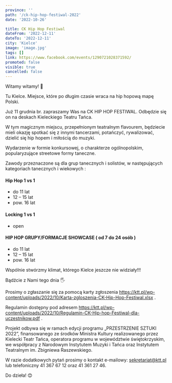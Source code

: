 ```yaml
---
province: ''
path: '/ck-hip-hop-festiwal-2022'
date: '2022-10-26'

title: CK Hip Hop Festiwal
dateFrom: '2022-12-11'
dateTo: '2022-12-11'
city: 'Kielce'
image: 'image.jpg'
tags: []
link: https://www.facebook.com/events/1290721028371592/
promoted: false
visible: true
cancelled: false
---
```

Witamy witamy! 🙂

Tu Kielce. Miejsce, które po długim czasie wraca na hip hopową mapę Polski.

Już 11 grudnia br. zapraszamy Was na CK HIP HOP FESTIWAL. Odbędzie się on na deskach Kieleckiego Teatru Tańca.

W tym magicznym miejscu, przepełnionym teatralnym flavourem, będziecie mieli okazję spotkać się z innymi tancerzami, potańczyć, rywalizować, dzielić się hip hopem i miłością do muzyki.

Wydarzenie w formie konkursowej, o charakterze ogólnopolskim, popularyzujące streetowe formy taneczne.

Zawody przeznaczone są dla grup tanecznych i solistów, w następujących kategoriach tanecznych i wiekowych :
#### Hip Hop 1 vs 1
- do 11 lat
- 12 – 15 lat
- pow. 16 lat
#### Locking 1 vs 1
- open
#### HIP HOP GRUPY/FORMACJE SHOWCASE ( od 7 do 24 osób )
- do 11 lat
- 12 – 15 lat
- pow. 16 lat

Wspólnie stwórzmy klimat, którego Kielce jeszcze nie widziały!!!

Bądźcie z Nami tego dnia 🖐️

Prosimy o zgłaszanie się za pomocą karty zgłoszenia https://ktt.pl/wp-content/uploads/2022/10/Karta-zgloszenia-CK-Hip-Hop-Festiwal.xlsx .

Regulamin dostępny pod adresem https://ktt.pl/wp-content/uploads/2022/10/Regulamin-CK-Hip-hop-Festiwal-dla-uczestnikow.pdf .

Projekt odbywa się w ramach edycji programu „PRZESTRZENIE SZTUKI 2022”, finansowanego ze środków Ministra Kultury realizowanego przez Kielecki Teatr Tańca, operatora programu w województwie świętokrzyskim, we współpracy z Narodowym Instytutem Muzyki i Tańca oraz Instytutem Teatralnym im. Zbigniewa Raszewskiego.

W razie dodatkowych pytań prosimy o kontakt e-mailowy: sekretariat@ktt.pl lub telefoniczny 41 367 67 12 oraz 41 361 27 46.

Do dzieła! 😊
